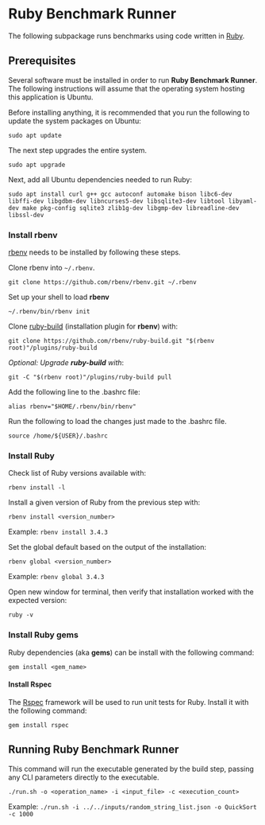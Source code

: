 # Ruby Benchmark Runner

The following subpackage runs benchmarks using code written in [Ruby](https://www.ruby-lang.org/en/).

## Prerequisites

Several software must be installed in order to run **Ruby Benchmark Runner**. The following instructions will assume that the operating system hosting this application is Ubuntu.

Before installing anything, it is recommended that you run the following to update the system packages on Ubuntu:
```
sudo apt update
```

The next step upgrades the entire system.
```
sudo apt upgrade
```

Next, add all Ubuntu dependencies needed to run Ruby:
```
sudo apt install curl g++ gcc autoconf automake bison libc6-dev libffi-dev libgdbm-dev libncurses5-dev libsqlite3-dev libtool libyaml-dev make pkg-config sqlite3 zlib1g-dev libgmp-dev libreadline-dev libssl-dev
```

### Install rbenv

[rbenv](https://github.com/rbenv/rbenv) needs to be installed by following these steps.

Clone rbenv into `~/.rbenv`.
```
git clone https://github.com/rbenv/rbenv.git ~/.rbenv
```

Set up your shell to load **rbenv**
```
~/.rbenv/bin/rbenv init
```

Clone [ruby-build](https://github.com/rbenv/ruby-build) (installation plugin for **rbenv**) with:
```
git clone https://github.com/rbenv/ruby-build.git "$(rbenv root)"/plugins/ruby-build
```

*Optional: Upgrade **ruby-build** with*:
```
git -C "$(rbenv root)"/plugins/ruby-build pull
```

Add the following line to the .bashrc file:
```
alias rbenv="$HOME/.rbenv/bin/rbenv"
```

Run the following to load the changes just made to the .bashrc file.
```
source /home/${USER}/.bashrc
```

### Install Ruby

Check list of Ruby versions available with:
```
rbenv install -l
```

Install a given version of Ruby from the previous step with:
```
rbenv install <version_number>
```

Example: `rbenv install 3.4.3`

Set the global default based on the output of the installation:
```
rbenv global <version_number>
```

Example: `rbenv global 3.4.3`

Open new window for terminal, then verify that installation worked with the expected version:
```
ruby -v
```

### Install Ruby gems
Ruby dependencies (aka **gems**) can be install with the following command:
```
gem install <gem_name>
```

#### Install Rspec
The [Rspec](https://rspec.info/) framework will be used to run unit tests for Ruby. Install it with the following command:
```
gem install rspec
```

## Running Ruby Benchmark Runner

This command will run the executable generated by the build step, passing any CLI parameters directly to the executable.
```
./run.sh -o <operation_name> -i <input_file> -c <execution_count>
```

Example: `./run.sh -i ../../inputs/random_string_list.json -o QuickSort -c 1000`